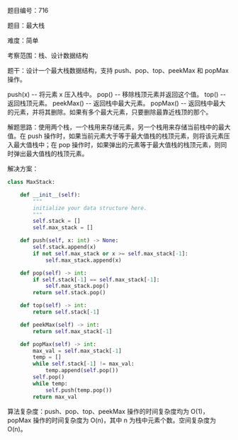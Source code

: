 题目编号：716

题目：最大栈

难度：简单

考察范围：栈、设计数据结构

题干：设计一个最大栈数据结构，支持 push、pop、top、peekMax 和 popMax 操作。

push(x) -- 将元素 x 压入栈中。
pop() -- 移除栈顶元素并返回这个值。
top() -- 返回栈顶元素。
peekMax() -- 返回栈中最大元素。
popMax() -- 返回栈中最大的元素，并将其删除。如果有多个最大元素，只要删除最靠近栈顶的那个。

解题思路：使用两个栈，一个栈用来存储元素，另一个栈用来存储当前栈中的最大值。在 push 操作时，如果当前元素大于等于最大值栈的栈顶元素，则将该元素压入最大值栈中；在 pop 操作时，如果弹出的元素等于最大值栈的栈顶元素，则同时弹出最大值栈的栈顶元素。

解决方案：

```python
class MaxStack:

    def __init__(self):
        """
        initialize your data structure here.
        """
        self.stack = []
        self.max_stack = []

    def push(self, x: int) -> None:
        self.stack.append(x)
        if not self.max_stack or x >= self.max_stack[-1]:
            self.max_stack.append(x)

    def pop(self) -> int:
        if self.stack[-1] == self.max_stack[-1]:
            self.max_stack.pop()
        return self.stack.pop()

    def top(self) -> int:
        return self.stack[-1]

    def peekMax(self) -> int:
        return self.max_stack[-1]

    def popMax(self) -> int:
        max_val = self.max_stack[-1]
        temp = []
        while self.stack[-1] != max_val:
            temp.append(self.pop())
        self.pop()
        while temp:
            self.push(temp.pop())
        return max_val
```

算法复杂度：push、pop、top、peekMax 操作的时间复杂度均为 O(1)，popMax 操作的时间复杂度为 O(n)，其中 n 为栈中元素个数。空间复杂度为 O(n)。